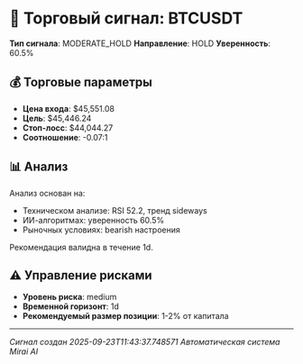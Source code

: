 
# 🎯 Торговый сигнал: BTCUSDT

**Тип сигнала**: MODERATE_HOLD
**Направление**: HOLD
**Уверенность**: 60.5%

## 💰 Торговые параметры
- **Цена входа**: $45,551.08
- **Цель**: $45,446.24
- **Стоп-лосс**: $44,044.27
- **Соотношение**: -0.07:1

## 📊 Анализ

Анализ основан на:
- Техническом анализе: RSI 52.2, тренд sideways
- ИИ-алгоритмах: уверенность 60.5%
- Рыночных условиях: bearish настроения

Рекомендация валидна в течение 1d.
        

## ⚠️ Управление рисками
- **Уровень риска**: medium
- **Временной горизонт**: 1d
- **Рекомендуемый размер позиции**: 1-2% от капитала

---
*Сигнал создан 2025-09-23T11:43:37.748571*
*Автоматическая система Mirai AI*
        